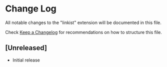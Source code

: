 # Change Log

All notable changes to the "linkist" extension will be documented in this file.

Check [Keep a Changelog](http://keepachangelog.com/) for recommendations on how to structure this file.

## [Unreleased]

- Initial release